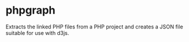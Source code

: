 phpgraph
========

Extracts the linked PHP files from a PHP project and creates a JSON file suitable for use with d3js. 
